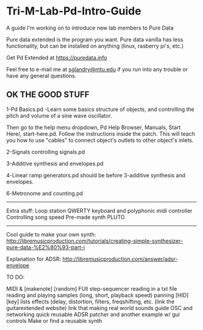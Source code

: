 # Tri-M-Lab-Pd-Intro-Guide
A guide I'm working on to introduce new lab members to Pure Data

Pure data extended is the program you want.
Pure data vanilla has less functionality, but can be installed on anything (linux, rasberry pi's, etc.)

Get Pd Extended at https://puredata.info 

Feel free to e-mail me at sglandry@mtu.edu if you run into any trouble or have any general questions.

OK THE GOOD STUFF
-------------------------------------------------------------------

1-Pd Basics.pd -Learn some basics structure of objects, and controlling the pitch and volume of a sine wave oscillator. 

Then go to the help menu dropdown, Pd Help Browser, Manuals, Start Here/, start-here.pd. Follow the instructions inside the patch. This will teach you how to use "cables" to connect object's outlets to other object's inlets. 

2-Signals controlling signals.pd

3-Additive synthesis and envelopes.pd

4-Linear ramp generators.pd should be before 3-additive synthesis and envelopes. 

6-Metronome and counting.pd


______________________________________________________________
Extra stuff:
Loop station
QWERTY keyboard and polyphonic midi controller
Controlling song speed
Pre-made synth PLUTO
______________________________________________________________


Cool guide to make your own synth:
http://libremusicproduction.com/tutorials/creating-simple-synthesizer-pure-data-%E2%80%93-part-i

Explanation for ADSR:
http://libremusicproduction.com/answer/adsr-envelope



TO DO:

MIDI & [makenote]
[random]
FUll step-sequencer
reading in a txt file
reading and playing samples (long, short, playback speed)
panning
[HID]
[key]
lists
effects (delay, distortion, filters, freqshifting, etc. (link the guitarextended website)
link that making real world sounds guide
OSC and networking
quick reusable ADSR patcher and another example w/ gui controls 
Make or find a reusable synth
